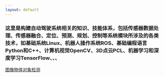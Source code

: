 ```yaml
---
layout: default
---
```


### 这里是构建自动驾驶系统相关的知识、技能体系，包括传感器数据处理、传感器融合、定位、预测、规划、控制等系统模块所涉及的各类技术，如基础系统Linux、机器人操作系统ROS、基础编程语言Python和C++、计算机视觉OpenCV、3D点云PCL、机器学习和深度学习TensorFlow、、、

[图像物体对象检测](图像物体对象检测.html)